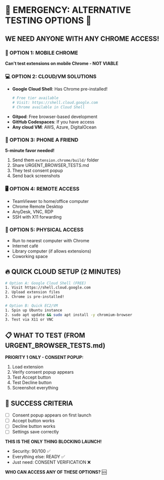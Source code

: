 # 🚨 EMERGENCY: ALTERNATIVE TESTING OPTIONS 🚨

## WE NEED ANYONE WITH ANY CHROME ACCESS!

### 📱 OPTION 1: MOBILE CHROME
**Can't test extensions on mobile Chrome - NOT VIABLE**

### 💻 OPTION 2: CLOUD/VM SOLUTIONS
- **Google Cloud Shell**: Has Chrome pre-installed!
  ```bash
  # Free tier available
  # Visit: https://shell.cloud.google.com
  # Chrome available in Cloud Shell
  ```
- **Gitpod**: Free browser-based development
- **GitHub Codespaces**: If you have access
- **Any cloud VM**: AWS, Azure, DigitalOcean

### 👥 OPTION 3: PHONE A FRIEND
**5-minute favor needed!**
1. Send them `extension.chrome/build/` folder
2. Share URGENT_BROWSER_TESTS.md
3. They test consent popup
4. Send back screenshots

### 🖥️ OPTION 4: REMOTE ACCESS
- TeamViewer to home/office computer
- Chrome Remote Desktop
- AnyDesk, VNC, RDP
- SSH with X11 forwarding

### 🏢 OPTION 5: PHYSICAL ACCESS
- Run to nearest computer with Chrome
- Internet café
- Library computer (if allows extensions)
- Coworking space

## 🔥 QUICK CLOUD SETUP (2 MINUTES)
```bash
# Option A: Google Cloud Shell (FREE)
1. Visit https://shell.cloud.google.com
2. Upload extension files
3. Chrome is pre-installed!

# Option B: Quick EC2/VM
1. Spin up Ubuntu instance
2. sudo apt update && sudo apt install -y chromium-browser
3. Test via X11 or VNC
```

## 📋 WHAT TO TEST (FROM URGENT_BROWSER_TESTS.md)
**PRIORITY 1 ONLY - CONSENT POPUP:**
1. Load extension
2. Verify consent popup appears
3. Test Accept button
4. Test Decline button
5. Screenshot everything

## 🎯 SUCCESS CRITERIA
- [ ] Consent popup appears on first launch
- [ ] Accept button works
- [ ] Decline button works
- [ ] Settings save correctly

**THIS IS THE ONLY THING BLOCKING LAUNCH!**
- Security: 90/100 ✅
- Everything else: READY ✅
- Just need: CONSENT VERIFICATION ❌

**WHO CAN ACCESS ANY OF THESE OPTIONS?** 🆘